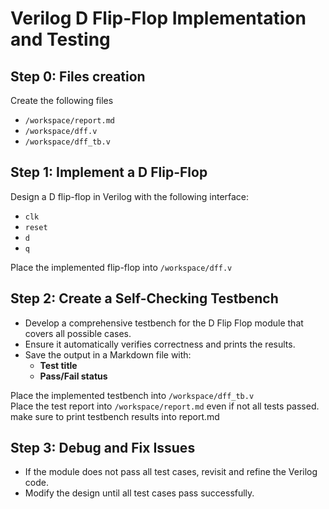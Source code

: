 # Verilog D Flip-Flop Implementation and Testing  

## Step 0: Files creation
Create the following files
- `/workspace/report.md`
- `/workspace/dff.v` 
- `/workspace/dff_tb.v`

## Step 1: Implement a D Flip-Flop  
Design a D flip-flop in Verilog with the following interface:  
- `clk`  
- `reset`  
- `d`  
- `q`  

Place the implemented flip-flop into `/workspace/dff.v`  

## Step 2: Create a Self-Checking Testbench  
- Develop a comprehensive testbench for the D Flip Flop module that covers all possible cases.  
- Ensure it automatically verifies correctness and prints the results.  
- Save the output in a Markdown file with:  
  - **Test title**  
  - **Pass/Fail status**  

Place the implemented testbench into `/workspace/dff_tb.v`  
Place the test report into `/workspace/report.md` even if not all tests passed. make sure to print testbench results into report.md

## Step 3: Debug and Fix Issues  
- If the module does not pass all test cases, revisit and refine the Verilog code.  
- Modify the design until all test cases pass successfully.  